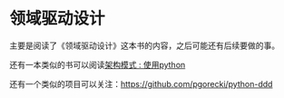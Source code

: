 # 领域驱动设计

主要是阅读了《领域驱动设计》这本书的内容，之后可能还有后续要做的事。

还有一本类似的书可以阅读[架构模式 : 使用python](https://github.com/cosmicpython/book/tree/master)

还有一个类似的项目可以关注：<https://github.com/pgorecki/python-ddd>

